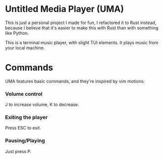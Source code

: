 # Untitled Media Player (UMA)
This is just a personal project I made for fun, I refactored it to Rust instead, because I believe that it's easier to make this with Rust than with something like Python.

This is a terminal music player, with slight TUI elements. It plays music from your local machine.

# Commands
UMA features basic commands, and they're inspired by vim motions.

### Volume control
J to increase volume, K to decrease. 

### Exiting the player
Press ESC to exit. 

### Pausing/Playing
Just press P.

